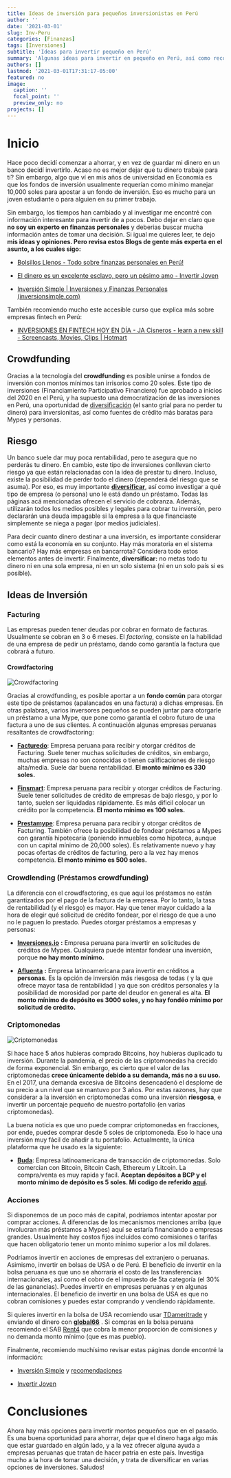```yaml
---
title: Ideas de inversión para pequeños inversionistas en Perú
author: ''
date: '2021-03-01'
slug: Inv-Peru
categories: [Finanzas]
tags: [Inversiones]
subtitle: 'Ideas para invertir pequeño en Perú'
summary: 'Algunas ideas para invertir en pequeño en Perú, así como recomendaciones de plataformas para hacerlo.'
authors: []
lastmod: '2021-03-01T17:31:17-05:00'
featured: no
image:
  caption: ''
  focal_point: ''
  preview_only: no
projects: []
---
```


# Inicio

Hace poco decidí comenzar a ahorrar, y en vez de guardar mi dinero en un banco decidí invertirlo. Acaso no es mejor dejar que tu dinero trabaje para tí? Sin embargo, algo que ví en mis años de universidad en Economía es que los fondos de inversión usualmente requerían como mínimo manejar 10,000 soles para apostar a un fondo de inversión. Eso es mucho para un joven estudiante o para alguien en su primer trabajo.

Sin embargo, los tiempos han cambiado y al investigar me encontré con información interesante para invertir de a pocos. Debo dejar en claro que **no soy un experto en finanzas personales** y deberias buscar mucha información antes de tomar una decisión. Si igual me quieres leer, te dejo **mis ideas y opiniones. Pero revisa estos Blogs de gente más experta en el asunto, a los cuales sigo:**

-   [Bolsillos Llenos - Todo sobre finanzas personales en Perú!](https://bolsillosllenos.pe/)

-   [El dinero es un excelente esclavo, pero un pésimo amo - Invertir Joven](https://www.invertirjoven.com/)

-   [Inversión Simple \| Inversiones y Finanzas Personales (inversionsimple.com)](https://www.inversionsimple.com/)

También recomiendo mucho este accesible curso que explica más sobre empresas fintech en Perú:

-   [INVERSIONES EN FINTECH HOY EN DÍA - JA Cisneros - learn a new skill - Screencasts, Movies, Clips \| Hotmart](https://www.hotmart.com/product/inversiones-en-fintech-hoy-en-dia/B48595014X?fbclid=IwAR2CzALbZF9iwEO7OErjSiyoImldCAjAJEO1Oc5_gNBmASMnSjRRz9CSNn8&utm_campaign=1313537&utm_medium=dashboard-share&utm_source=vlc)

## Crowdfunding

Gracias a la tecnología del **crowdfunding** es posible unirse a fondos de inversión con montos mínimos tan irrisorios como 20 soles. Este tipo de inversiones (Financiamiento Participativo Financiero) fue aprobado a inicios del 2020 en el Perú, y ha supuesto una democratización de las inversiones en Perú, una oportunidad de [diversificación](https://debitoor.es/glosario/definicion-de-diversificacion) (el santo grial para no perder tu dinero) para inversionitas, así como fuentes de crédito más baratas para Mypes y personas.

## Riesgo

Un banco suele dar muy poca rentabilidad, pero te asegura que no perderás tu dinero. En cambio, este tipo de inversiones conllevan cierto riesgo ya que están relacionadas con la idea de prestar tu dinero. Incluso, existe la posibilidad de perder todo el dinero (dependerá del riesgo que se asuma). Por eso, es muy importante [**diversificar**](https://www.blackrock.com/co/educacion/construccion-de-portafolios/diversificar-inversiones#:~:text=Diversificaci%C3%B3n%20es%20la%20t%C3%A9cnica%20de,exposiciones%20a%20industrias%20y%20geograf%C3%ADas.), así como investigar a qué tipo de empresa (o persona) uno le está dando un préstamo. Todas las páginas acá mencionadas ofrecen el servicio de cobranza. Además, utilizarán todos los medios posibles y legales para cobrar tu inversión, pero declararán una deuda impagable si la empresa a la que financiaste simplemente se niega a pagar (por medios judiciales).

Para decir cuanto dinero destinar a una inversión, es importante considerar como está la economía en su conjunto. Hay más moratoria en el sistema bancario? Hay más empresas en bancarrota? Considera todo estos elementos antes de invertir. Finalmente, **diversificar:** no metas todo tu dinero ni en una sola empresa, ni en un solo sistema (ni en un solo país si es posible).

## Ideas de Inversión

### Facturing

Las empresas pueden tener deudas por cobrar en formato de facturas. Usualmente se cobran en 3 o 6 meses. El *factoring*, consiste en la habilidad de una empresa de pedir un préstamo, dando como garantía la factura que cobrará a futuro.

#### Crowdfactoring

![](crowd.jpg "Crowdfactoring")

Gracias al crowdfunding, es posible aportar a un **fondo común** para otorgar este tipo de préstamos (apalancados en una factura) a dichas empresas. En otras palabras, varios inversores pequeños se pueden juntar para otorgarle un préstamo a una Mype, que pone como garantía el cobro futuro de una factura a uno de sus clientes. A continuación algunas empresas peruanas resaltantes de crowdfactoring:

-   [**Facturedo**](https://facturedo.pe/): Empresa peruana para recibir y otorgar créditos de Facturing. Suele tener muchas solicitudes de créditos, sin embargo, muchas empresas no son conocidas o tienen calificaciones de riesgo alta/media. Suele dar buena rentabilidad. **El monto mínimo es 330 soles.**

-   [**Finsmart**](https://finsmart.pe/): Empresa peruana para recibir y otorgar créditos de Facturing. Suele tener solicitudes de crédito de empresas de bajo riesgo, y por lo tanto, suelen ser liquidadas rápidamente. Es más dificil colocar un crédito por la competencia. **El monto mínimo es 100 soles.**

-   [**Prestamype**](https://www.prestamype.com/invertir): Empresa peruana para recibir y otorgar créditos de Facturing. También ofrece la posibilidad de fondear préstamos a Mypes con garantía hipotecaria (poniendo inmuebles como hipoteca, aunque con un capital mínimo de 20,000 soles). Es relativamente nuevo y hay pocas ofertas de créditos de facturing, pero a la vez hay menos competencia. **El monto mínimo es 500 soles.**

### Crowdlending (Préstamos crowdfunding)

La diferencia con el crowdfactoring, es que aquí los préstamos no están garantizados por el pago de la factura de la empresa. Por lo tanto, la tasa de rentabilidad (y el riesgo) es mayor. Hay que tener mayor cuidado a la hora de elegir qué solicitud de crédito fondear, por el riesgo de que a uno no le paguen lo prestado. Puedes otorgar préstamos a empresas y personas:

-   [**Inversiones.io**](https://inversiones.io/) **:** Empresa peruana para invertir en solicitudes de créditos de Mypes. Cualquiera puede intentar fondear una inversión, porque **no hay monto mínimo.**

-   [**Afluenta**](https://www.afluenta.pe/invertir-en-creditos) **:** Empresa latinoamericana para invertir en créditos a **personas**. Es la opción de inversión más riesgosa de todas ( y la que ofrece mayor tasa de rentabilidad ) ya que son créditos personales y la posibilidad de morosidad por parte del deudor en general es alta. **El monto mínimo de depósito es 3000 soles, y no hay fondéo mínimo por solicitud de crédito.**

### Criptomonedas

![](images/criptomonedas.jfif "Criptomonedas")

Si hace hace 5 años hubieras comprado Bitcoins, hoy hubieras duplicado tu inversión. Durante la pandemia, el precio de las criptomonedas ha crecido de forma exponencial. Sin embargo, es cierto que el valor de las criptomonedas **crece únicamente debido a su demanda, más no a su uso.** En el 2017, una demanda excesiva de Bitcoins desencadenó el desplome de su precio a un nivel que se mantuvo por 3 años. Por estas razones, hay que considerar a la inversión en criptomonedas como una inversión **riesgosa**, e invertir un porcentaje pequeño de nuestro portafolio (en varias criptomonedas).

La buena noticia es que uno puede comprar criptomonedas en fracciones, por ende, puedes comprar desde 5 soles de criptomoneda. Eso lo hace una inversión muy fácil de añadir a tu portafolio. Actualmente, la única plataforma que he usado es la siguiente:

-   [**Buda**](https://www.buda.com/peru): Empresa latinoamericana de transacción de criptomonedas. Solo comercian con Bitcoin, Bitcoin Cash, Ethereum y Litcoin. La compra/venta es muy rapida y facil. **Aceptan depósitos a BCP y el monto mínimo de depósito es 5 soles. Mi codigo de referido [aquí](https://buda.com/registro?rf=RHTG2Z9Q2).**

### Acciones

Si disponemos de un poco más de capital, podriamos intentar apostar por comprar acciones. A diferencias de los mecanismos menciones arriba (que involucran más préstamos a Mypes) aquí se estaría financiando a empresas grandes. Usualmente hay costos fijos incluidos como comisiones o tarifas que hacen obligatorio tener un monto mínimo superior a los mil dolares.

Podriamos invertir en acciones de empresas del extranjero o peruanas. Asimismo, invertir en bolsas de USA o de Perú. El beneficio de invertir en la bolsa peruana es que uno se ahorraría el costo de las transferencias internacionales, así como el cobro de el impuesto de 5ta categoría (el 30% de las ganancias). Puedes invertir en empresas peruanas y en algunas internacionales. El beneficio de invertir en una bolsa de USA es que no cobran comisiones y puedes estar comprando y vendiendo rápidamente.

Si quieres invertir en la bolsa de USA recomiendo usar [TDameritrade](https://www.tdameritrade.com/home.page) y enviando el dinero con [**global66**](https://global66.com/pe/) . Si compras en la bolsa peruana recomiendo el SAB [Rent4](https://www.renta4.pe/) que cobra la menor proporción de comisiones y no demanda monto mínimo (que es mas pueblo).

Finalmente, recomiendo muchísimo revisar estas páginas donde encontré la información:

-   [Inversión Simple](https://www.inversionsimple.com/es-mejor-invertir-en-bolsa-desde-peru-o-estados-unidos/comment-page-3/#comment-352) y [recomendaciones](https://www.inversionsimple.com/tips-para-operar-en-la-bolsa-de-valores-de-lima/)

-   [Invertir Joven](https://www.invertirjoven.com/invertir-bolsa-valores-lima/)

# Conclusiones

Ahora hay más opciones para invertir montos pequeños que en el pasado. Es una buena oportunidad para ahorrar, dejar que el dinero haga algo más que estar guardado en algún lado, y a la vez ofrecer alguna ayuda a empresas peruanas que tratan de hacer patria en este país. Investiga mucho a la hora de tomar una decisión, y trata de diversificar en varias opciones de inversiones. Saludos!
